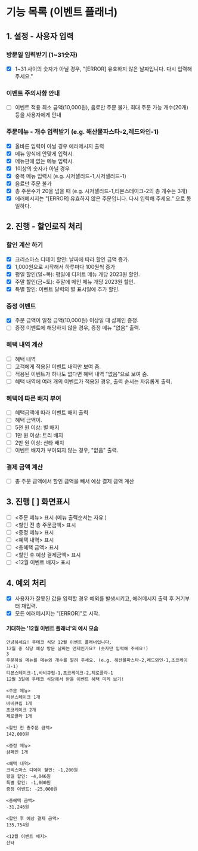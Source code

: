 # 기능 목록 (이벤트 플래너)

## 1. 설정 - 사용자 입력

### 방문일 입력받기 (1~31숫자)

- [x] 1~31 사이의 숫자가 아닐 경우, "[ERROR] 유효하지 않은 날짜입니다. 다시 입력해 주세요."

### 이벤트 주의사항 안내

- [ ] 이벤트 적용 최소 금액(10,000원), 음료만 주문 불가, 최대 주문 가능 개수(20개) 등을 사용자에게 안내

### 주문메뉴 - 개수 입력받기 (e.g. 해산물파스타-2,레드와인-1)

- [x] 올바른 입력이 아닐 경우 에러메시지 출력
- [x] 메뉴 양식에 안맞게 입력시.
- [x] 메뉴판에 없는 메뉴 입력시.
- [x] 1이상의 숫자가 아닐 경우
- [x] 중복 메뉴 입력시 (e.g. 시저샐러드-1,시저샐러드-1)
- [x] 음료만 주문 불가
- [x] 총 주문수가 20을 넘을 때 (e.g. 시저샐러드-1,티본스테이크-2의 총 개수는 3개)
- [x] 에러메시지는 "[ERROR] 유효하지 않은 주문입니다. 다시 입력해 주세요." 으로 동일하다.

## 2. 진행 - 할인로직 처리

### 할인 계산 하기

- [x] 크리스마스 디데이 할인: 날짜에 따라 할인 금액 증가.
- [x] 1,000원으로 시작해서 하루마다 100원씩 증가
- [x] 평일 할인(일~목): 평일에 디저트 메뉴 개당 2023원 할인.
- [x] 주말 할인(금~토): 주말에 메인 메뉴 개당 2023원 할인.
- [x] 특별 할인: 이벤트 달력의 별 표시일에 추가 할인.

### 증정 이벤트

- [x] 주문 금액이 일정 금액(10,000원) 이상일 때 샴페인 증정.
- [ ] 증정 이벤트에 해당하지 않을 경우, 증정 메뉴 "없음" 출력.

### 혜택 내역 계산

- [ ] 혜택 내역
- [ ] 고객에게 적용된 이벤트 내역만 보여 줌.
- [ ] 적용된 이벤트가 하나도 없다면 혜택 내역 "없음"으로 보여 줌.
- [ ] 혜택 내역에 여러 개의 이벤트가 적용된 경우, 출력 순서는 자유롭게 출력.

### 혜택에 따른 배지 부여

- [ ] 혜택금액에 따라 이벤트 배지 출력
- [ ] 혜택 금액이.
- [ ] 5천 원 이상: 별 배지
- [ ] 1만 원 이상: 트리 배지
- [ ] 2만 원 이상: 산타 배지
- [ ] 이벤트 배지가 부여되지 않는 경우, "없음" 출력.

### 결제 금액 계산

- [ ] 총 주문 금액에서 할인 금액을 빼서 예상 결제 금액 계산

## 3. 진행 [ ] 화면표시

- [ ] <주문 메뉴> 표시 (메뉴 출력순서는 자유.)
- [ ] <할인 전 총 주문금액> 표시
- [ ] <증정 메뉴> 표시
- [ ] <혜택 내역> 표시
- [ ] <총혜택 금액> 표시
- [ ] <할인 후 예상 결제금액> 표시
- [ ] <12월 이벤트 배지> 표시

## 4. 예외 처리

- [x] 사용자가 잘못된 값을 입력할 경우 예외를 발생시키고, 에러메시지 출력 후 거기부터 재입력.
- [x] 모든 에러메시지는 "[ERROR]"로 시작.

#### 기대하는 '12월 이벤트 플래너'의 예시 모습

```
안녕하세요! 우테코 식당 12월 이벤트 플래너입니다.
12월 중 식당 예상 방문 날짜는 언제인가요? (숫자만 입력해 주세요!)
3
주문하실 메뉴를 메뉴와 개수를 알려 주세요. (e.g. 해산물파스타-2,레드와인-1,초코케이크-1)
티본스테이크-1,바비큐립-1,초코케이크-2,제로콜라-1
12월 3일에 우테코 식당에서 받을 이벤트 혜택 미리 보기!

<주문 메뉴>
티본스테이크 1개
바비큐립 1개
초코케이크 2개
제로콜라 1개

<할인 전 총주문 금액>
142,000원

<증정 메뉴>
샴페인 1개

<혜택 내역>
크리스마스 디데이 할인: -1,200원
평일 할인: -4,046원
특별 할인: -1,000원
증정 이벤트: -25,000원

<총혜택 금액>
-31,246원

<할인 후 예상 결제 금액>
135,754원

<12월 이벤트 배지>
산타
```
